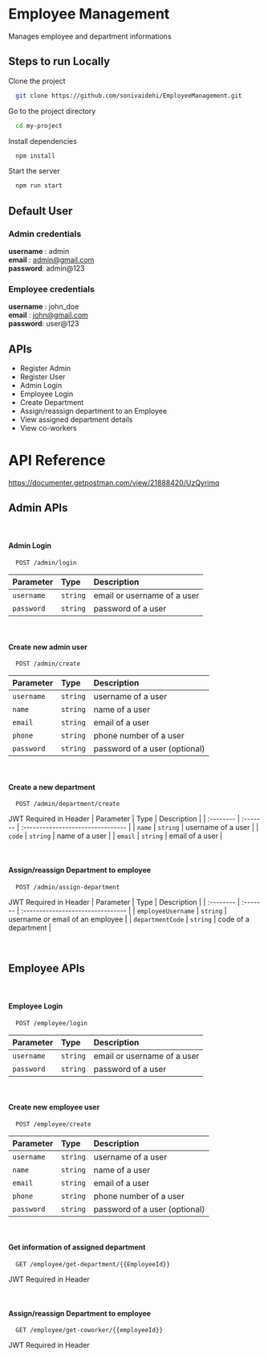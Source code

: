 
# Employee Management

Manages employee and department informations


## Steps to run Locally

Clone the project

```bash
  git clone https://github.com/sonivaidehi/EmployeeManagement.git
```

Go to the project directory

```bash
  cd my-project
```

Install dependencies

```bash
  npm install
```

Start the server

```bash
  npm run start
```

## Default User

### Admin credentials
**username** : admin <br/>
**email** : admin@gmail.com <br/>
**password**: admin@123<br/>


### Employee credentials
**username** : john_doe <br/>
**email** : john@gmail.com <br/>
**password**: user@123 <br/>



## APIs
- Register Admin 
- Register User
- Admin Login
- Employee Login
- Create Department
- Assign/reassign department to an Employee
- View assigned department details
- View co-workers


# API Reference
https://documenter.getpostman.com/view/21888420/UzQyrimq

## Admin APIs

<br/>

#### Admin Login

```http
  POST /admin/login
```

| Parameter | Type     | Description                |
| :-------- | :------- | :------------------------- |
| `username` | `string` | email or username of a user |
| `password` | `string` | password of a user |

<br/>

#### Create new admin user

```http
  POST /admin/create
```

| Parameter | Type     | Description                       |
| :-------- | :------- | :-------------------------------- |
| `username`      | `string` | username of a user |
| `name`      | `string` | name of a user |
| `email`      | `string` | email of a user |
| `phone`      | `string` | phone number of a user |
| `password`      | `string` | password of a user (optional) |


<br/>

#### Create a new department

```http
  POST /admin/department/create
```
JWT Required in Header
| Parameter | Type     | Description                       |
| :-------- | :------- | :-------------------------------- |
| `name`      | `string` | username of a user |
| `code`      | `string` | name of a user |
| `email`      | `string` | email of a user |


<br/>

#### Assign/reassign Department to employee

```http
  POST /admin/assign-department
```
JWT Required in Header
| Parameter | Type     | Description                       |
| :-------- | :------- | :-------------------------------- |
| `employeeUsername`      | `string` | username or email of an employee |
| `departmentCode`      | `string` | code of a department |

<br/>

## Employee APIs

<br/>

#### Employee Login

```http
  POST /employee/login
```

| Parameter | Type     | Description                |
| :-------- | :------- | :------------------------- |
| `username` | `string` | email or username of a user |
| `password` | `string` | password of a user |


<br/>

#### Create new employee user

```http
  POST /employee/create
```

| Parameter | Type     | Description                       |
| :-------- | :------- | :-------------------------------- |
| `username`      | `string` | username of a user |
| `name`      | `string` | name of a user |
| `email`      | `string` | email of a user |
| `phone`      | `string` | phone number of a user |
| `password`      | `string` | password of a user (optional) |


<br/>

#### Get information of assigned department

```http
  GET /employee/get-department/{{EmployeeId}}
```
JWT Required in Header


<br/>

#### Assign/reassign Department to employee

```http
  GET /employee/get-coworker/{{employeeId}}
```
JWT Required in Header


